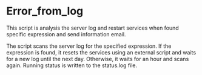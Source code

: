 # Error_from_log
This script is analysis the server log and restart services when found specific expression and send information email.

The script scans the server log for the specified expression. If the expression is found, it resets the services using an external script and waits for a new log until the next day. Otherwise, it waits for an hour and scans again. Running status is written to the status.log file.
